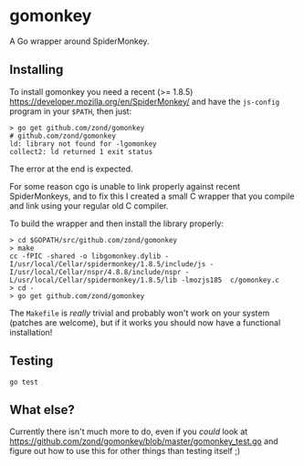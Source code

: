 # gomonkey

A Go wrapper around SpiderMonkey.

## Installing

To install gomonkey you need a recent (>= 1.8.5) https://developer.mozilla.org/en/SpiderMonkey/ and have the `js-config` program in your `$PATH`, then just:

    > go get github.com/zond/gomonkey
    # github.com/zond/gomonkey
    ld: library not found for -lgomonkey
    collect2: ld returned 1 exit status

The error at the end is expected. 

For some reason cgo is unable to link properly against recent SpiderMonkeys, and to fix this I created a small C wrapper that you compile and link using your regular old C compiler.

To build the wrapper and then install the library properly:

    > cd $GOPATH/src/github.com/zond/gomonkey
    > make
    cc -fPIC -shared -o libgomonkey.dylib -I/usr/local/Cellar/spidermonkey/1.8.5/include/js -I/usr/local/Cellar/nspr/4.8.8/include/nspr -L/usr/local/Cellar/spidermonkey/1.8.5/lib -lmozjs185  c/gomonkey.c
    > cd -
    > go get github.com/zond/gomonkey

The `Makefile` is *really* trivial and probably won't work on your system (patches are welcome), but if it works you should now have a functional installation!

## Testing

`go test`

## What else?

Currently there isn't much more to do, even if you *could* look at https://github.com/zond/gomonkey/blob/master/gomonkey_test.go and figure out how to use this for other things than testing itself ;)
